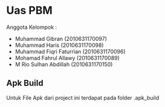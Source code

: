 # Uas PBM 
Anggota Kelompok : 
- Muhammad Gibran (2010631170097)
- Muhammad Haris (2010631170098)
- Muhammad Fiqri Faturrian (2010631170096)
- Mohamad Fahrul Allawy (2010631170089)
- M Rio Sulhan Abdillah (2010631170150)

## Apk Build
Untuk File Apk dari project ini terdapat pada folder .apk_build

